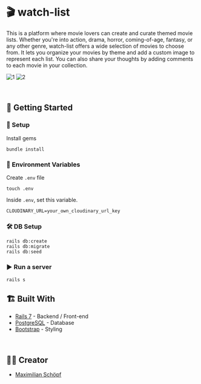 # 🎬 watch-list 

This is a platform where movie lovers can create and curate themed movie lists. Whether you're into action, drama, horror, coming-of-age, fantasy, or any other genre, watch-list offers a wide selection of movies to choose from. It lets you organize your movies by theme and add a custom image to represent each list. You can also share your thoughts by adding comments to each movie in your collection.

![1](https://github.com/user-attachments/assets/711d8548-bf0a-4dd4-907d-bb776c43c5bc)
![2](https://github.com/user-attachments/assets/42bed82e-fc9c-49d4-9bd8-908106990dcf)

<br>



## 🚀 Getting Started
### 📌 Setup

Install gems
```
bundle install
```

### 🌱 Environment Variables
Create `.env` file
```
touch .env
```
Inside `.env`, set this variable.
```
CLOUDINARY_URL=your_own_cloudinary_url_key
```

### 🛠 DB Setup
```
rails db:create
rails db:migrate
rails db:seed
```

### ▶️ Run a server
```
rails s
```

## 🏗 Built With
- [Rails 7](https://guides.rubyonrails.org/) - Backend / Front-end
- [PostgreSQL](https://www.postgresql.org/) - Database
- [Bootstrap](https://getbootstrap.com/) - Styling
<br>

## 👨‍💻 Creator
- [Maximilian Schöpf](https://www.linkedin.com/in/maximilian-schöpf-19307523b)
